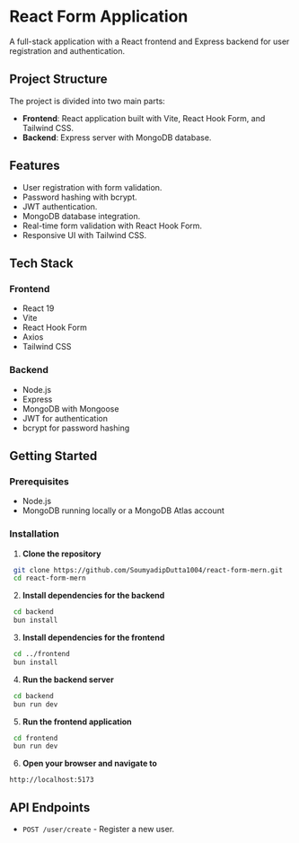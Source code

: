 # React Form Application

A full-stack application with a React frontend and Express backend for user registration and authentication.

## Project Structure

The project is divided into two main parts:

- **Frontend**: React application built with Vite, React Hook Form, and Tailwind CSS.
- **Backend**: Express server with MongoDB database.

## Features

- User registration with form validation.
- Password hashing with bcrypt.
- JWT authentication.
- MongoDB database integration.
- Real-time form validation with React Hook Form.
- Responsive UI with Tailwind CSS.

## Tech Stack

### Frontend
- React 19
- Vite
- React Hook Form
- Axios
- Tailwind CSS

### Backend
- Node.js
- Express
- MongoDB with Mongoose
- JWT for authentication
- bcrypt for password hashing

## Getting Started

### Prerequisites
- Node.js
- MongoDB running locally or a MongoDB Atlas account

### Installation

1. **Clone the repository**  
```bash
 git clone https://github.com/SoumyadipDutta1004/react-form-mern.git
 cd react-form-mern
```

2. **Install dependencies for the backend**  
```bash
 cd backend
 bun install
```

3. **Install dependencies for the frontend**  
```bash
 cd ../frontend
 bun install
```

4. **Run the backend server**  
```bash
 cd backend
 bun run dev
```

5. **Run the frontend application**  
```bash
 cd frontend
 bun run dev
```

6. **Open your browser and navigate to**  
```
http://localhost:5173
```

## API Endpoints

- `POST /user/create` - Register a new user.



